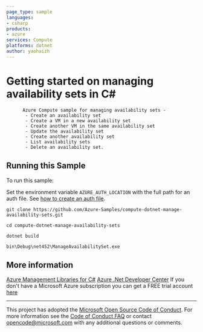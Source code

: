 ```yaml
---
page_type: sample
languages:
- csharp
products:
- azure
services: Compute
platforms: dotnet
author: yaohaizh
---
```


# Getting started on managing availability sets in C# #

          Azure Compute sample for managing availability sets -
           - Create an availability set
           - Create a VM in a new availability set
           - Create another VM in the same availability set
           - Update the availability set
           - Create another availability set
           - List availability sets
           - Delete an availability set.


## Running this Sample ##

To run this sample:

Set the environment variable `AZURE_AUTH_LOCATION` with the full path for an auth file. See [how to create an auth file](https://github.com/Azure/azure-libraries-for-net/blob/master/AUTH.md).

    git clone https://github.com/Azure-Samples/compute-dotnet-manage-availability-sets.git

    cd compute-dotnet-manage-availability-sets

    dotnet build

    bin\Debug\net452\ManageAvailabilitySet.exe

## More information ##

[Azure Management Libraries for C#](https://github.com/Azure/azure-sdk-for-net/tree/Fluent)
[Azure .Net Developer Center](https://azure.microsoft.com/en-us/develop/net/)
If you don't have a Microsoft Azure subscription you can get a FREE trial account [here](http://go.microsoft.com/fwlink/?LinkId=330212)

---

This project has adopted the [Microsoft Open Source Code of Conduct](https://opensource.microsoft.com/codeofconduct/). For more information see the [Code of Conduct FAQ](https://opensource.microsoft.com/codeofconduct/faq/) or contact [opencode@microsoft.com](mailto:opencode@microsoft.com) with any additional questions or comments.